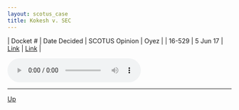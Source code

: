 ```yaml
---
layout: scotus_case
title: Kokesh v. SEC
---
```


| Docket # | Date Decided | SCOTUS Opinion | Oyez |
| 16-529 | 5 Jun 17 | [Link](https://www.supremecourt.gov/opinions/boundvolumes/581BV.pdf#page=519) | [Link](https://www.oyez.org/cases/2016/16-529) |

<audio controls>
   <source src='./resources/16-529.mp3' type='audio/mpeg'>
</audio>

<object data='./resources/16-529.pdf' type='application/pdf'></object>

---

[Up](./README.md)